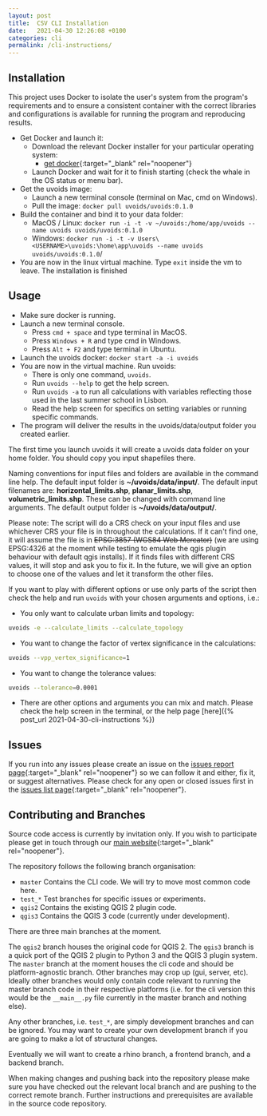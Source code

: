 ```yaml
---
layout: post
title:  CSV CLI Installation
date:   2021-04-30 12:26:08 +0100
categories: cli
permalink: /cli-instructions/
---
```

## Installation

This project uses Docker to isolate the user's system from the program's requirements and to ensure a consistent container with the correct libraries and configurations is available for running the program and reproducing results.

- Get Docker and launch it:
  <!-- - If you don't want to create an account to download the program you can login with the uvoids username and password, but please log out afterwards. -->
  - Download the relevant Docker installer for your particular operating system:
    - [get docker](https://docs.docker.com/get-docker/){:target="_blank" rel="noopener"}
  - Launch Docker and wait for it to finish starting (check the whale in the OS status or menu bar).
- Get the uvoids image:
  - Launch a new terminal console (terminal on Mac, cmd on Windows).
  <!-- - Login to the private uvoids dockerhub. Run `docker login -u username` (use the docker password provided). -->
  - Pull the image: `docker pull uvoids/uvoids:0.1.0`
  <!-- - Logout so that others can login: `docker logout` -->
- Build the container and bind it to your data folder:
  - MacOS / Linux: `docker run -i -t -v ~/uvoids:/home/app/uvoids --name uvoids uvoids/uvoids:0.1.0`
  - Windows: `docker run -i -t -v Users\<USERNAME>\uvoids:\home\app\uvoids --name uvoids uvoids/uvoids:0.1.0`/
- You are now in the linux virtual machine. Type `exit` inside the vm to leave. The installation is finished

## Usage

- Make sure docker is running.
- Launch a new terminal console.
  - Press `cmd + space` and type terminal in MacOS.
  - Press `Windows + R` and type cmd in Windows.
  - Press `Alt + F2` and type terminal in Ubuntu.
- Launch the uvoids docker: `docker start -a -i uvoids`
- You are now in the virtual machine. Run uvoids:
  - There is only one command, `uvoids`.
  - Run `uvoids --help` to get the help screen.
  - Run `uvoids -a` to run all calculations with variables reflecting those used in the last summer school in Lisbon.
  - Read the help screen for specifics on setting variables or running specific commands.
- The program will deliver the results in the uvoids/data/output folder you created earlier.

The first time you launch uvoids it will create a uvoids data folder on your home folder. You should copy you input shapefiles there.

Naming conventions for input files and folders are available in the command line help. The default input folder is **~/uvoids/data/input/**. The default input filenames are: **horizontal_limits.shp**, **planar_limits.shp**, **volumetric_limits.shp**. These can be changed with command line arguments. The default output folder is **~/uvoids/data/output/**.

Please note: The script will do a CRS check on your input files and use whichever CRS your file is in throughout the calculations. If it can't find one, it will assume the file is in ~~EPSG:3857 (WGS84 Web Mercator)~~ (we are using EPSG:4326 at the moment while testing to emulate the qgis plugin behaviour with default qgis installs). If it finds files with different CRS values, it will stop and ask you to fix it. In the future, we will give an option to choose one of the values and let it transform the other files.

If you want to play with different options or use only parts of the script then check the help and run `uvoids` with your chosen arguments and options, i.e.:

- You only want to calculate urban limits and topology:

```bash
uvoids -e --calculate_limits --calculate_topology
```

- You want to change the factor of vertex significance in the calculations:

```bash
uvoids --vpp_vertex_significance=1
```

- You want to change the tolerance values:

```bash
uvoids --tolerance=0.0001
```

- There are other options and arguments you can mix and match. Please check the help screen in the terminal, or the help page [here]({% post_url 2021-04-30-cli-instructions %})

## Issues

If you run into any issues please create an issue on the [issues report page](https://github.com/joaoponceleao/dcg_uvoids/issues/new/choose){:target="_blank" rel="noopener"} so we can follow it and either, fix it, or suggest alternatives. Please check for any open or closed issues first in the [issues list page](https://github.com/joaoponceleao/dcg_uvoids/issues?q=is%3Aissue){:target="_blank" rel="noopener"}.

## Contributing and Branches

Source code access is currently by invitation only. If you wish to participate please get in touch through our [main website](http://solidvoids.fa.ulisboa.pt){:target="_blank" rel="noopener"}.

The repository follows the following branch organisation:

- `master` Contains the CLI code. We will try to move most common code here.
- `test_*` Test branches for specific issues or experiments.
- `qgis2` Contains the existing QGIS 2 plugin code.
- `qgis3` Contains the QGIS 3 code (currently under development).

There are three main branches at the moment.

The `qgis2` branch houses the original code for QGIS 2. The `qgis3` branch is a quick port of the QGIS 2 plugin to Python 3 and the QGIS 3 plugin system. The `master` branch at the moment houses the cli code and should be platform-agnostic branch. Other branches may crop up (gui, server, etc). Ideally other branches would only contain code relevant to running the master branch code in their respective platforms (i.e. for the cli version this would be the `__main__.py` file currently in the master branch and nothing else).

Any other branches, i.e. `test_*`,  are simply development branches and can be ignored. You may want to create your own development branch if you are going to make a lot of structural changes.

Eventually we will want to create a rhino branch, a frontend branch, and a backend branch.

When making changes and pushing back into the repository please make sure you have checked out the relevant local branch and are pushing to the correct remote branch.
Further instructions and prerequisites are available in the source code repository.
